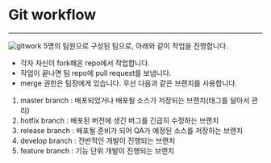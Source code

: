# Git workflow
---
![gitwork](https://user-images.githubusercontent.com/31719859/95296918-8eed8b80-08b4-11eb-9b30-cab185ef1e37.jpg)
5명의 팀원으로 구성된 팀으로, 아래와 같이 작업을 진행합니다.

+ 각자 자신이 fork해온 repo에서 작업합니다.
+ 작업이 끝나면 팀 repo에 pull request를 보냅니다.
+ merge 권한은 팀장에게 있습니다.
우선 다음과 같은 브랜치를 사용합니다.
1. master branch : 배포되었거나 배포될 소스가 저장되는 브랜치(태그를 달아서 관리)
2. hotfix branch : 배포된 버전에 생긴 버그를 긴급히 수정하는 브랜치
3. release branch : 배포될 준비가 되어 QA가 예정된 소스를 저장하는 브랜치
4. develop branch : 전반적인 개발이 진행되는 브랜치
5. feature branch : 기능 단위 개발이 진행되는 브랜치